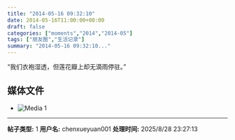 ```yaml
---
title: "2014-05-16 09:32:10"
date: 2014-05-16T11:00:00+08:00
draft: false
categories: ["moments","2014","2014-05"]
tags: ["朋友圈","生活记录"]
summary: "2014-05-16 09:32:10..."
---
```


“我们衣袍湿透，但莲花瓣上却无滴雨停驻。”

## 媒体文件

- ![Media 1](/Moments/photos/2014-05-16/201405160932100.jpg)

---

**帖子类型:** 1
**用户名:** chenxueyuan001
**处理时间:** 2025/8/28 23:27:13